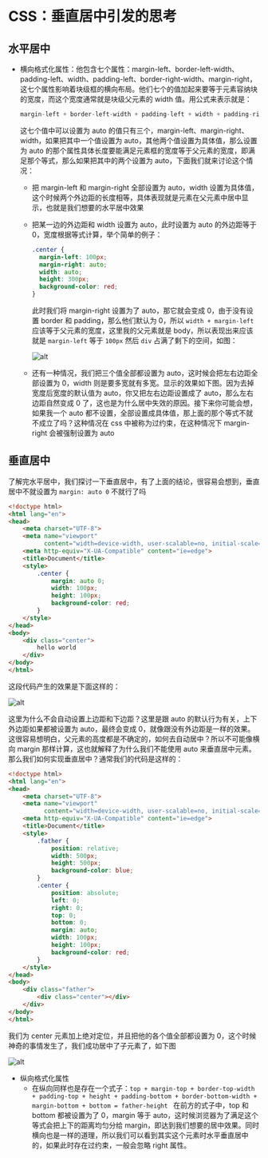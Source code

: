 # CSS：垂直居中引发的思考



## 水平居中

- 横向格式化属性：他包含七个属性：margin-left、border-left-width、padding-left、width、padding-left、border-right-width、margin-right，这七个属性影响着块级框的横向布局。他们七个的值加起来要等于元素容纳块的宽度，而这个宽度通常就是块级父元素的 width 值。用公式来表示就是：

  ```javascript
  margin-left + border-left-width + padding-left + width + padding-right + border-right-width + margin-right = father-width
  ```

  这七个值中可以设置为 auto 的值只有三个，margin-left、margin-right、width，如果把其中一个值设置为 auto，其他两个值设置为具体值，那么设置为 auto 的那个属性具体长度要能满足元素框的宽度等于父元素的宽度，即满足那个等式，那么如果把其中的两个设置为 auto，下面我们就来讨论这个情况：

  - 把 margin-left 和 margin-right 全部设置为 auto，width 设置为具体值，这个时候两个外边距的长度相等，具体表现就是元素在父元素中居中显示，也就是我们想要的水平居中效果

  - 把某一边的外边距和 width 设置为 auto，此时设置为 auto 的外边距等于 0，宽度根据等式计算，举个简单的例子：

    ```css
    .center {
      margin-left: 100px;
      margin-right: auto;
      width: auto;
      height: 300px;
      background-color: red;
    }
    ```

    此时我们将 margin-right 设置为了 auto，那它就会变成 0，由于没有设置 border 和 padding，那么他们默认为 0，所以 `width + margin-left` 应该等于父元素的宽度，这里我的父元素就是 body，所以表现出来应该就是 `margin-left` 等于  `100px` 然后 `div` 占满了剩下的空间，如图：

    ![alt](https://cdn.jsdelivr.net/gh/LauGaHo/blog-img@master/uPic/TIua17.jpg)

  - 还有一种情况，我们把三个值全部都设置为 auto，这时候会把左右边距全部设置为 0，width 则是要多宽就有多宽。显示的效果如下图。因为去掉宽度后宽度的默认值为 auto，你又把左右边距设置成了 auto，那么左右边距自然变成 0 了，这也是为什么居中失效的原因。接下来你可能会想，如果我一个 auto 都不设置，全部设置成具体值，那上面的那个等式不就不成立了吗？这种情况在 css 中被称为过约束，在这种情况下 margin-right 会被强制设置为 auto



## 垂直居中

了解完水平居中，我们探讨一下垂直居中，有了上面的结论，很容易会想到，垂直居中不就设置为 `margin: auto 0` 不就行了吗

```html
<!doctype html>
<html lang="en">
<head>
    <meta charset="UTF-8">
    <meta name="viewport"
          content="width=device-width, user-scalable=no, initial-scale=1.0, maximum-scale=1.0, minimum-scale=1.0">
    <meta http-equiv="X-UA-Compatible" content="ie=edge">
    <title>Document</title>
    <style>
        .center {
            margin: auto 0;
            width: 100px;
            height: 100px;
            background-color: red;
        }
    </style>
</head>
<body>
    <div class="center">
        hello world
    </div>
</body>
</html>
```

这段代码产生的效果是下面这样的：

![alt](https://cdn.jsdelivr.net/gh/LauGaHo/blog-img@master/uPic/ba9Gbz.jpg)

这里为什么不会自动设置上边距和下边距？这里是跟 auto 的默认行为有关，上下外边距如果都被设置为 auto，最终会变成 0，就像跟没有外边距是一样的效果。这很容易想明白，父元素的高度都是不确定的，如何去自动居中？所以不可能像横向 margin 那样计算，这也就解释了为什么我们不能使用 auto 来垂直居中元素。那么我们如何实现垂直居中？通常我们的代码是这样的：

```html
<!doctype html>
<html lang="en">
<head>
    <meta charset="UTF-8">
    <meta name="viewport"
          content="width=device-width, user-scalable=no, initial-scale=1.0, maximum-scale=1.0, minimum-scale=1.0">
    <meta http-equiv="X-UA-Compatible" content="ie=edge">
    <title>Document</title>
    <style>
        .father {
            position: relative;
            width: 500px;
            height: 500px;
            background-color: blue;
        }
        .center {
            position: absolute;
            left: 0;
            right: 0;
            top: 0;
            bottom: 0;
            margin: auto;
            width: 100px;
            height: 100px;
            background-color: red;
        }
    </style>
</head>
<body>
    <div class="father">
        <div class="center"></div>
    </div>
</body>
</html>
```

我们为 center 元素加上绝对定位，并且把他的各个值全部都设置为 0，这个时候神奇的事情发生了，我们成功居中了子元素了，如下图

![alt](https://cdn.jsdelivr.net/gh/LauGaHo/blog-img@master/uPic/GNavip.jpg)

- 纵向格式化属性
  - 在纵向同样也是存在一个式子：`top + margin-top + border-top-width + padding-top + height + padding-bottom + border-bottom-width + margin-bottom + bottom = father-height ` 在前方的式子中，top 和 bottom 都被设置为了 0，margin 等于 auto，这时候浏览器为了满足这个等式会把上下的距离均匀分给 margin，即达到我们想要的居中效果。同时横向也是一样的道理，所以我们可以看到其实这个元素时水平垂直居中的，如果此时存在过约束，一般会忽略 right 属性。

